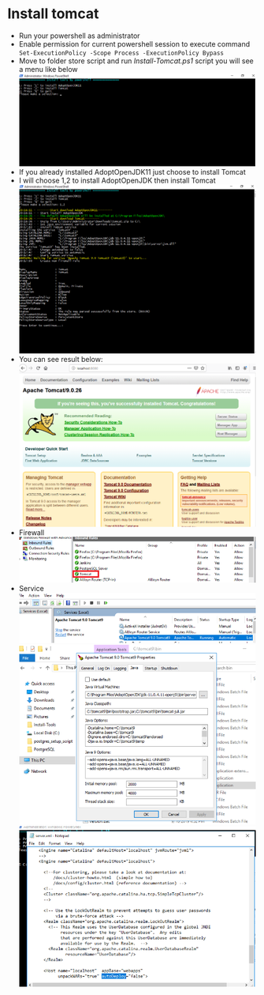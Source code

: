 # Install tomcat

- Run your powershell as administrator
- Enable permission for current powershell session to execute command `Set-ExecutionPolicy -Scope Process -ExecutionPolicy Bypass`
- Move to folder store script and run *Install-Tomcat.ps1* script you will see a menu like below
![images](images/menu.png)
- If you already installed AdoptOpenJDK11 just choose to install Tomcat
- I will choose 1,2 to install AdoptOpenJDK then install Tomcat
![images](images/run-install.png)
- You can see result below:
![images](images/tomcat-server.png)
- Firewall
![images](images/firewall.png)
- Service
![images](images/service.png)
![images](images/memory.png)
![images](images/auto-deploy.png)
